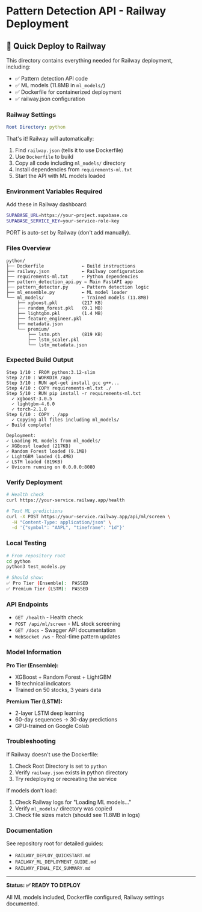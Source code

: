 # Pattern Detection API - Railway Deployment

## 🚀 Quick Deploy to Railway

This directory contains everything needed for Railway deployment, including:
- ✅ Pattern detection API code
- ✅ ML models (11.8MB in `ml_models/`)
- ✅ Dockerfile for containerized deployment
- ✅ railway.json configuration

### Railway Settings

```yaml
Root Directory: python
```

That's it! Railway will automatically:
1. Find `railway.json` (tells it to use Dockerfile)
2. Use `Dockerfile` to build
3. Copy all code including `ml_models/` directory
4. Install dependencies from `requirements-ml.txt`
5. Start the API with ML models loaded

### Environment Variables Required

Add these in Railway dashboard:

```bash
SUPABASE_URL=https://your-project.supabase.co
SUPABASE_SERVICE_KEY=your-service-role-key
```

PORT is auto-set by Railway (don't add manually).

### Files Overview

```
python/
├── Dockerfile              ← Build instructions
├── railway.json            ← Railway configuration
├── requirements-ml.txt     ← Python dependencies
├── pattern_detection_api.py ← Main FastAPI app
├── pattern_detector.py     ← Pattern detection logic
├── ml_ensemble.py          ← ML model loader
└── ml_models/              ← Trained models (11.8MB)
    ├── xgboost.pkl         (217 KB)
    ├── random_forest.pkl   (9.1 MB)
    ├── lightgbm.pkl        (1.4 MB)
    ├── feature_engineer.pkl
    ├── metadata.json
    └── premium/
        ├── lstm.pth        (819 KB)
        ├── lstm_scaler.pkl
        └── lstm_metadata.json
```

### Expected Build Output

```
Step 1/10 : FROM python:3.12-slim
Step 2/10 : WORKDIR /app
Step 3/10 : RUN apt-get install gcc g++...
Step 4/10 : COPY requirements-ml.txt ./
Step 5/10 : RUN pip install -r requirements-ml.txt
  ✓ xgboost-3.0.5
  ✓ lightgbm-4.6.0
  ✓ torch-2.1.0
Step 6/10 : COPY . /app
  ✓ Copying all files including ml_models/
✓ Build complete!

Deployment:
✓ Loading ML models from ml_models/
✓ XGBoost loaded (217KB)
✓ Random Forest loaded (9.1MB)
✓ LightGBM loaded (1.4MB)
✓ LSTM loaded (819KB)
✓ Uvicorn running on 0.0.0.0:8080
```

### Verify Deployment

```bash
# Health check
curl https://your-service.railway.app/health

# Test ML predictions
curl -X POST https://your-service.railway.app/api/ml/screen \
  -H "Content-Type: application/json" \
  -d '{"symbol": "AAPL", "timeframe": "1d"}'
```

### Local Testing

```bash
# From repository root
cd python
python3 test_models.py

# Should show:
✅ Pro Tier (Ensemble):  PASSED
✅ Premium Tier (LSTM):  PASSED
```

### API Endpoints

- `GET /health` - Health check
- `POST /api/ml/screen` - ML stock screening
- `GET /docs` - Swagger API documentation
- `WebSocket /ws` - Real-time pattern updates

### Model Information

**Pro Tier (Ensemble):**
- XGBoost + Random Forest + LightGBM
- 19 technical indicators
- Trained on 50 stocks, 3 years data

**Premium Tier (LSTM):**
- 2-layer LSTM deep learning
- 60-day sequences → 30-day predictions
- GPU-trained on Google Colab

### Troubleshooting

If Railway doesn't use the Dockerfile:
1. Check Root Directory is set to `python`
2. Verify `railway.json` exists in python directory
3. Try redeploying or recreating the service

If models don't load:
1. Check Railway logs for "Loading ML models..."
2. Verify `ml_models/` directory was copied
3. Check file sizes match (should see 11.8MB in logs)

### Documentation

See repository root for detailed guides:
- `RAILWAY_DEPLOY_QUICKSTART.md`
- `RAILWAY_ML_DEPLOYMENT_GUIDE.md`
- `RAILWAY_FINAL_FIX_SUMMARY.md`

---

**Status: ✅ READY TO DEPLOY**

All ML models included, Dockerfile configured, Railway settings documented.
